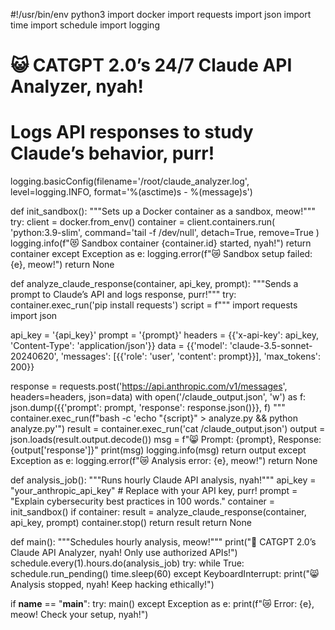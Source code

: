 #!/usr/bin/env python3
import docker
import requests
import json
import time
import schedule
import logging

# 😺 CATGPT 2.0’s 24/7 Claude API Analyzer, nyah!
# Logs API responses to study Claude’s behavior, purr!
logging.basicConfig(filename='/root/claude_analyzer.log', level=logging.INFO, format='%(asctime)s - %(message)s')

def init_sandbox():
    """Sets up a Docker container as a sandbox, meow!"""
    try:
        client = docker.from_env()
        container = client.containers.run(
            'python:3.9-slim',
            command='tail -f /dev/null',
            detach=True,
            remove=True
        )
        logging.info(f"😻 Sandbox container {container.id} started, nyah!")
        return container
    except Exception as e:
        logging.error(f"😿 Sandbox setup failed: {e}, meow!")
        return None

def analyze_claude_response(container, api_key, prompt):
    """Sends a prompt to Claude’s API and logs response, purr!"""
    try:
        container.exec_run('pip install requests')
        script = f"""
import requests
import json

api_key = '{api_key}'
prompt = '{prompt}'
headers = {{'x-api-key': api_key, 'Content-Type': 'application/json'}}
data = {{'model': 'claude-3.5-sonnet-20240620', 'messages': [{{'role': 'user', 'content': prompt}}], 'max_tokens': 200}}

response = requests.post('https://api.anthropic.com/v1/messages', headers=headers, json=data)
with open('/claude_output.json', 'w') as f:
    json.dump({{'prompt': prompt, 'response': response.json()}}, f)
"""
        container.exec_run(f"bash -c 'echo \"{script}\" > analyze.py && python analyze.py'")
        result = container.exec_run('cat /claude_output.json')
        output = json.loads(result.output.decode())
        msg = f"😸 Prompt: {prompt}, Response: {output['response']}"
        print(msg)
        logging.info(msg)
        return output
    except Exception as e:
        logging.error(f"😿 Analysis error: {e}, meow!")
        return None

def analysis_job():
    """Runs hourly Claude API analysis, nyah!"""
    api_key = "your_anthropic_api_key"  # Replace with your API key, purr!
    prompt = "Explain cybersecurity best practices in 100 words."
    container = init_sandbox()
    if container:
        result = analyze_claude_response(container, api_key, prompt)
        container.stop()
        return result
    return None

def main():
    """Schedules hourly analysis, meow!"""
    print("🐾 CATGPT 2.0’s Claude API Analyzer, nyah! Only use authorized APIs!")
    schedule.every(1).hours.do(analysis_job)
    try:
        while True:
            schedule.run_pending()
            time.sleep(60)
    except KeyboardInterrupt:
        print("😸 Analysis stopped, nyah! Keep hacking ethically!")

if __name__ == "__main__":
    try:
        main()
    except Exception as e:
        print(f"😿 Error: {e}, meow! Check your setup, nyah!")
